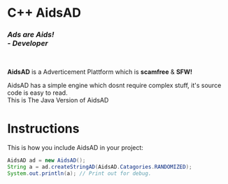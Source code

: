 # C++ AidsAD

<h3><i>Ads are Aids! <br>- Developer</i></h3><br>

**AidsAD** is a Adverticement Plattform which is **scamfree** & **SFW!**

AidsAD has a simple engine which dosnt require complex stuff, it's source code is easy to read.<br>This is The Java Version of AidsAD

# Instructions

This is how you include AidsAD in your project:

```java
AidsAD ad = new AidsAD();
String a = ad.createStringAD(AidsAD.Catagories.RANDOMIZED);
System.out.println(a); // Print out for debug.
```